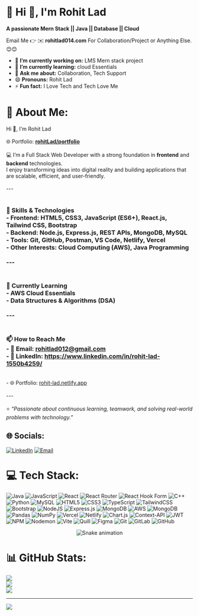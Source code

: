 # 💫 Hi 👋, I'm Rohit Lad
**A passionate Mern Stack || Java || Database || Cloud**

Email Me 👉 ✉️ **rohitlad014.com** For Collaboration/Project or Anything Else. 😊😊

- 🔭 **I’m currently working on:** LMS Mern stack project
- 🌱 **I’m currently learning:** cloud Essentials
- 💬 **Ask me about:** Collaboration, Tech Support
- 😄 **Pronouns:** Rohit Lad
- ⚡ **Fun fact:** I Love Tech and Tech Love Me


# 💫 About Me:
 Hi 👋, I'm Rohit Lad<br><br>🌐 Portfolio: [**rohitLad/portfolio**](https://rohitlportfolio.netlify.app/)<br><br>💻 I’m a Full Stack Web Developer with a strong foundation in **frontend** and **backend** technologies.  <br>I enjoy transforming ideas into digital reality and building applications that are scalable, efficient, and user-friendly.  <br><br>---<br><br>
 ### 🚀 Skills & Technologies<br>- **Frontend:** HTML5, CSS3, JavaScript (ES6+), React.js, Tailwind CSS, Bootstrap  <br>- **Backend:** Node.js, Express.js, REST APIs, MongoDB, MySQL  <br>- **Tools:** Git, GitHub, Postman, VS Code, Netlify, Vercel  <br>- **Other Interests:** Cloud Computing (AWS), Java Programming  <br><br>---<br><br>
 ### 🌱 Currently Learning<br>- AWS Cloud Essentials  <br>- Data Structures & Algorithms (DSA)  <br><br>---<br><br>
 ### 📫 How to Reach Me<br>- 📧 Email: rohitlad012@gmail.com   <br>- 💼 LinkedIn: https://www.linkedin.com/in/rohit-lad-1550b4259/ 
 <br>- 🌐 Portfolio: [rohit-lad.netlify.app](https://rohit-lad.netlify.app/)  <br><br>---<br><br>⭐️ *“Passionate about continuous learning, teamwork, and solving real-world problems with technology.”*  


## 🌐 Socials:
[![LinkedIn](https://img.shields.io/badge/LinkedIn-%230077B5.svg?logo=linkedin&logoColor=white)](https://www.linkedin.com/in/rohit-lad-1550b4259/) 
[![Email](https://img.shields.io/badge/Email-D14836?logo=gmail&logoColor=white)](mailto:rohitlad012@gmail.com)




# 💻 Tech Stack:
![Java](https://img.shields.io/badge/java-%23ED8B00.svg?style=for-the-badge&logo=openjdk&logoColor=white) ![JavaScript](https://img.shields.io/badge/javascript-%23323330.svg?style=for-the-badge&logo=javascript&logoColor=%23F7DF1E) ![React](https://img.shields.io/badge/react-%2320232a.svg?style=for-the-badge&logo=react&logoColor=%2361DAFB) ![React Router](https://img.shields.io/badge/React_Router-CA4245?style=for-the-badge&logo=react-router&logoColor=white) ![React Hook Form](https://img.shields.io/badge/React%20Hook%20Form-%23EC5990.svg?style=for-the-badge&logo=reacthookform&logoColor=white) ![C++](https://img.shields.io/badge/c++-%2300599C.svg?style=for-the-badge&logo=c%2B%2B&logoColor=white) ![Python](https://img.shields.io/badge/python-3670A0?style=for-the-badge&logo=python&logoColor=ffdd54) ![MySQL](https://img.shields.io/badge/mysql-4479A1.svg?style=for-the-badge&logo=mysql&logoColor=white) ![HTML5](https://img.shields.io/badge/html5-%23E34F26.svg?style=for-the-badge&logo=html5&logoColor=white) ![CSS3](https://img.shields.io/badge/css3-%231572B6.svg?style=for-the-badge&logo=css3&logoColor=white) ![TypeScript](https://img.shields.io/badge/typescript-%23007ACC.svg?style=for-the-badge&logo=typescript&logoColor=white) ![TailwindCSS](https://img.shields.io/badge/tailwindcss-%2338B2AC.svg?style=for-the-badge&logo=tailwind-css&logoColor=white) ![Bootstrap](https://img.shields.io/badge/bootstrap-%238511FA.svg?style=for-the-badge&logo=bootstrap&logoColor=white) ![NodeJS](https://img.shields.io/badge/node.js-6DA55F?style=for-the-badge&logo=node.js&logoColor=white) ![Express.js](https://img.shields.io/badge/express.js-%23404d59.svg?style=for-the-badge&logo=express&logoColor=%2361DAFB) ![MongoDB](https://img.shields.io/badge/MongoDB-%234ea94b.svg?style=for-the-badge&logo=mongodb&logoColor=white) ![AWS](https://img.shields.io/badge/AWS-%23FF9900.svg?style=for-the-badge&logo=amazon-aws&logoColor=white) ![MongoDB](https://img.shields.io/badge/MongoDB-%234ea94b.svg?style=for-the-badge&logo=mongodb&logoColor=white) ![Pandas](https://img.shields.io/badge/pandas-%23150458.svg?style=for-the-badge&logo=pandas&logoColor=white) ![NumPy](https://img.shields.io/badge/numpy-%23013243.svg?style=for-the-badge&logo=numpy&logoColor=white) ![Vercel](https://img.shields.io/badge/vercel-%23000000.svg?style=for-the-badge&logo=vercel&logoColor=white) ![Netlify](https://img.shields.io/badge/netlify-%23000000.svg?style=for-the-badge&logo=netlify&logoColor=#00C7B7) ![Chart.js](https://img.shields.io/badge/chart.js-F5788D.svg?style=for-the-badge&logo=chart.js&logoColor=white) ![Context-API](https://img.shields.io/badge/Context--Api-000000?style=for-the-badge&logo=react) ![JWT](https://img.shields.io/badge/JWT-black?style=for-the-badge&logo=JSON%20web%20tokens) ![NPM](https://img.shields.io/badge/NPM-%23CB3837.svg?style=for-the-badge&logo=npm&logoColor=white) ![Nodemon](https://img.shields.io/badge/NODEMON-%23323330.svg?style=for-the-badge&logo=nodemon&logoColor=%BBDEAD) ![Vite](https://img.shields.io/badge/vite-%23646CFF.svg?style=for-the-badge&logo=vite&logoColor=white) ![Quill](https://img.shields.io/badge/Quill-52B0E7?style=for-the-badge&logo=apache&logoColor=white) ![Figma](https://img.shields.io/badge/figma-%23F24E1E.svg?style=for-the-badge&logo=figma&logoColor=white) ![Git](https://img.shields.io/badge/git-%23F05033.svg?style=for-the-badge&logo=git&logoColor=white) ![GitLab](https://img.shields.io/badge/gitlab-%23181717.svg?style=for-the-badge&logo=gitlab&logoColor=white) ![GitHub](https://img.shields.io/badge/github-%23121011.svg?style=for-the-badge&logo=github&logoColor=white)



<!-- Snake Game Repo View -->

<div align="center">
  <img src="https://profile-readme-generator.com/assets/snake.svg" alt="Snake animation" />
</div>




# 📊 GitHub Stats:
![](https://github-readme-stats.vercel.app/api?username=Rohit31-ui&theme=cobalt&hide_border=false&include_all_commits=false&count_private=false)<br/>
![](https://nirzak-streak-stats.vercel.app/?user=Rohit31-ui&theme=cobalt&hide_border=false)<br/>
![](https://github-readme-stats.vercel.app/api/top-langs/?username=Rohit31-ui&theme=cobalt&hide_border=false&include_all_commits=false&count_private=false&layout=compact)

---
[![](https://visitcount.itsvg.in/api?id=Rohit31-ui&icon=0&color=0)](https://visitcount.itsvg.in)

<!-- Proudly created with GPRM ( https://gprm.itsvg.in ) -->
